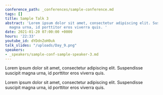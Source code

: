 ```yaml
---
conference_path: _conferences/sample-conference.md
tags: []
title: Sample Talk 3
abstract: 'Lorem ipsum dolor sit amet, consectetur adipiscing elit. Suspendisse suscipit
  magna urna, id porttitor eros viverra quis. '
date: 2021-01-20 07:00:00 +0000
hours: '22:33'
youtube_id: dYDdnZoH0uk
talk_slides: "/uploads/Day_9.png"
speakers:
- _speakers/sample-conf-sample-speaker-3.md
---
```


Lorem ipsum dolor sit amet, consectetur adipiscing elit. Suspendisse suscipit
magna urna, id porttitor eros viverra quis.

Lorem ipsum dolor sit amet, consectetur adipiscing elit. Suspendisse suscipit
magna urna, id porttitor eros viverra quis.
